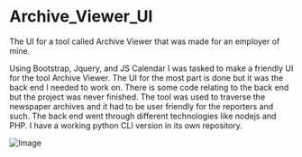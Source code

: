 # Archive_Viewer_UI
The UI for a tool called Archive Viewer that was made for an employer of mine.


Using Bootstrap, Jquery, and JS Calendar I was tasked to make a friendly UI for the tool Archive Viewer. The UI for the most part is done but it was the back end I needed to work on. There is some code relating to the back end but the project was never finished. The tool was used to traverse the newspaper archives and it had to be user friendly for the reporters and such. The back end went through different technologies like nodejs and PHP. I have a working python CLI version in its own repository.

![Image](https://github.com/mehalkoj/Archive_Viewer_UI/image.png?raw=true)
